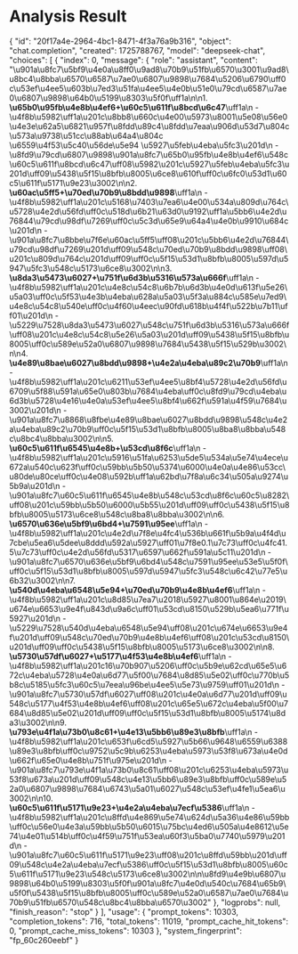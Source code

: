 # Analysis Result

{
    "id": "20f17a4e-2964-4bc1-8471-4f3a76a9b316",
    "object": "chat.completion",
    "created": 1725788767,
    "model": "deepseek-chat",
    "choices": [
        {
            "index": 0,
            "message": {
                "role": "assistant",
                "content": "\u901a\u8fc7\u5bf9\u4e0a\u8ff0\u9ad8\u70b9\u51fb\u6570\u3001\u9ad8\u8bc4\u8bba\u6570\u6587\u7ae0\u6807\u9898\u7684\u5206\u6790\uff0c\u53ef\u4ee5\u603b\u7ed3\u51fa\u4ee5\u4e0b\u51e0\u79cd\u6587\u7ae0\u6807\u9898\u64b0\u5199\u8303\u5f0f\uff1a\n\n1. **\u65b0\u95fb\u4e8b\u4ef6+\u60c5\u611f\u8bcd\u6c47**\uff1a\n   - \u4f8b\u5982\uff1a\u201c\u8bb8\u660c\u4e00\u5973\u8001\u5e08\u56e0\u4e3e\u62a5\u6821\u957f\u8fdd\u89c4\u8fdd\u7eaa\u906d\u53d7\u804c\u573a\u9738\u51cc\u88ab\u64a4\u804c \u6559\u4f53\u5c40\u56de\u5e94 \u5927\u5feb\u4eba\u5fc3\u201d\n   - \u8fd9\u79cd\u6807\u9898\u901a\u8fc7\u65b0\u95fb\u4e8b\u4ef6\u548c\u60c5\u611f\u8bcd\u6c47\uff08\u5982\u201c\u5927\u5feb\u4eba\u5fc3\u201d\uff09\u5438\u5f15\u8bfb\u8005\u6ce8\u610f\uff0c\u6fc0\u53d1\u60c5\u611f\u5171\u9e23\u3002\n\n2. **\u60ac\u5ff5+\u70ed\u70b9\u8bdd\u9898**\uff1a\n   - \u4f8b\u5982\uff1a\u201c\u5168\u7403\u7ea6\u4e00\u534a\u809d\u764c\u5728\u4e2d\u56fd\uff0c\u518d\u6b21\u63d0\u9192\uff1a\u5bb6\u4e2d\u76844\u79cd\u98df\u7269\uff0c\u5c3d\u65e9\u64a4\u4e0b\u9910\u684c\u201d\n   - \u901a\u8fc7\u8bbe\u7f6e\u60ac\u5ff5\uff08\u201c\u5bb6\u4e2d\u76844\u79cd\u98df\u7269\u201d\uff09\u548c\u70ed\u70b9\u8bdd\u9898\uff08\u201c\u809d\u764c\u201d\uff09\uff0c\u5f15\u53d1\u8bfb\u8005\u597d\u5947\u5fc3\u548c\u5173\u6ce8\u3002\n\n3. **\u8da3\u5473\u6027+\u751f\u6d3b\u5316\u573a\u666f**\uff1a\n   - \u4f8b\u5982\uff1a\u201c\u4e8c\u54c8\u6b7b\u6d3b\u4e0d\u613f\u5e26\u5a03\uff0c\u5f53\u4e3b\u4eba\u628a\u5a03\u5f3a\u884c\u585e\u7ed9\u4e8c\u54c8\u540e\uff0c\u4f60\u4eec\u90fd\u618b\u4f4f\u522b\u7b11\uff01\u201d\n   - \u5229\u7528\u8da3\u5473\u6027\u548c\u751f\u6d3b\u5316\u573a\u666f\uff08\u201c\u4e8c\u54c8\u5e26\u5a03\u201d\uff09\u5438\u5f15\u8bfb\u8005\uff0c\u589e\u52a0\u6807\u9898\u7684\u5438\u5f15\u529b\u3002\n\n4. **\u4e89\u8bae\u6027\u8bdd\u9898+\u4e2a\u4eba\u89c2\u70b9**\uff1a\n   - \u4f8b\u5982\uff1a\u201c\u6211\u53ef\u4ee5\u8bf4\u5728\u4e2d\u56fd\u6709\u5f88\u591a\u65e0\u803b\u7684\u4eba\uff0c\u8fd9\u79cd\u4eba\u6d3b\u5728\u4e16\u4e0a\u53ef\u4ee5\u8bf4\u662f\u591a\u4f59\u7684\u3002\u201d\n   - \u901a\u8fc7\u8868\u8fbe\u4e89\u8bae\u6027\u8bdd\u9898\u548c\u4e2a\u4eba\u89c2\u70b9\uff0c\u5f15\u53d1\u8bfb\u8005\u8ba8\u8bba\u548c\u8bc4\u8bba\u3002\n\n5. **\u60c5\u611f\u6545\u4e8b+\u53cd\u8f6c**\uff1a\n   - \u4f8b\u5982\uff1a\u201c\u5916\u51fa\u6253\u5de5\u534a\u5e74\u4ece\u672a\u540c\u623f\uff0c\u59bb\u5b50\u5374\u6000\u4e0a\u4e86\u53cc\u80de\u80ce\uff0c\u4e08\u592b\uff1a\u62bd\u7f8a\u6c34\u505a\u9274\u5b9a\u201d\n   - \u901a\u8fc7\u60c5\u611f\u6545\u4e8b\u548c\u53cd\u8f6c\u60c5\u8282\uff08\u201c\u59bb\u5b50\u6000\u5b55\u201d\uff09\uff0c\u5438\u5f15\u8bfb\u8005\u5173\u6ce8\u548c\u8ba8\u8bba\u3002\n\n6. **\u6570\u636e\u5bf9\u6bd4+\u7591\u95ee**\uff1a\n   - \u4f8b\u5982\uff1a\u201c\u4e2d\u7f8e\u4fc4\u536b\u661f\u5b9a\u4f4d\u7cbe\u5ea6\u5dee\u8ddd\u592a\u5927\uff01\u7f8e0.1\u7c73\uff0c\u4fc41.5\u7c73\uff0c\u4e2d\u56fd\u5317\u6597\u662f\u591a\u5c11\u201d\n   - \u901a\u8fc7\u6570\u636e\u5bf9\u6bd4\u548c\u7591\u95ee\u53e5\u5f0f\uff0c\u5f15\u53d1\u8bfb\u8005\u597d\u5947\u5fc3\u548c\u6c42\u77e5\u6b32\u3002\n\n7. **\u540d\u4eba\u6548\u5e94+\u70ed\u70b9\u4e8b\u4ef6**\uff1a\n   - \u4f8b\u5982\uff1a\u201c\u8d85\u7ea7\u2018\u5927\u8001\u864e\u2019\u674e\u6653\u9e4f\u843d\u9a6c\uff01\u53cd\u8150\u529b\u5ea6\u771f\u5927\u201d\n   - \u5229\u7528\u540d\u4eba\u6548\u5e94\uff08\u201c\u674e\u6653\u9e4f\u201d\uff09\u548c\u70ed\u70b9\u4e8b\u4ef6\uff08\u201c\u53cd\u8150\u201d\uff09\uff0c\u5438\u5f15\u8bfb\u8005\u5173\u6ce8\u3002\n\n8. **\u5730\u57df\u6027+\u5177\u4f53\u4e8b\u4ef6**\uff1a\n   - \u4f8b\u5982\uff1a\u201c16\u70b907\u5206\uff0c\u5b9e\u62cd\u65e5\u672c\u4eba\u5728\u4e0a\u6d77\u5f00\u7684\u8d85\u5e02\uff0c\u770b\u5b8c\u5185\u5fc3\u60c5\u7eea\u96be\u4ee5\u5e73\u9759\uff01\u201d\n   - \u901a\u8fc7\u5730\u57df\u6027\uff08\u201c\u4e0a\u6d77\u201d\uff09\u548c\u5177\u4f53\u4e8b\u4ef6\uff08\u201c\u65e5\u672c\u4eba\u5f00\u7684\u8d85\u5e02\u201d\uff09\uff0c\u5f15\u53d1\u8bfb\u8005\u5174\u8da3\u3002\n\n9. **\u793e\u4f1a\u73b0\u8c61+\u4e13\u5bb6\u89e3\u8bfb**\uff1a\n   - \u4f8b\u5982\uff1a\u201c\u653f\u6cd5\u5927\u5b66\u9648\u6559\u6388\u89e3\u8bfb\uff0c\u9752\u5c9b\u6253\u4eba\u5973\u53f8\u673a\u4e0d\u662f\u65e0\u4e8b\u751f\u975e\u201d\n   - \u901a\u8fc7\u793e\u4f1a\u73b0\u8c61\uff08\u201c\u6253\u4eba\u5973\u53f8\u673a\u201d\uff09\u548c\u4e13\u5bb6\u89e3\u8bfb\uff0c\u589e\u52a0\u6807\u9898\u7684\u6743\u5a01\u6027\u548c\u53ef\u4fe1\u5ea6\u3002\n\n10. **\u60c5\u611f\u5171\u9e23+\u4e2a\u4eba\u7ecf\u5386**\uff1a\n    - \u4f8b\u5982\uff1a\u201c\u8ffd\u4e869\u5e74\u624d\u5a36\u4e86\u59bb\uff0c\u56e0\u4e3a\u59bb\u5b50\u6015\u75bc\u4ed6\u505a\u4e8612\u5e74\u4e01\u514b\uff0c\u4f59\u751f\u53ea\u60f3\u5ba0\u7740\u5979\u201d\n    - \u901a\u8fc7\u60c5\u611f\u5171\u9e23\uff08\u201c\u8ffd\u59bb\u201d\uff09\u548c\u4e2a\u4eba\u7ecf\u5386\uff0c\u5f15\u53d1\u8bfb\u8005\u60c5\u611f\u5171\u9e23\u548c\u5173\u6ce8\u3002\n\n\u8fd9\u4e9b\u6807\u9898\u64b0\u5199\u8303\u5f0f\u901a\u8fc7\u4e0d\u540c\u7684\u65b9\u5f0f\u5438\u5f15\u8bfb\u8005\uff0c\u589e\u52a0\u6587\u7ae0\u7684\u70b9\u51fb\u6570\u548c\u8bc4\u8bba\u6570\u3002"
            },
            "logprobs": null,
            "finish_reason": "stop"
        }
    ],
    "usage": {
        "prompt_tokens": 10303,
        "completion_tokens": 716,
        "total_tokens": 11019,
        "prompt_cache_hit_tokens": 0,
        "prompt_cache_miss_tokens": 10303
    },
    "system_fingerprint": "fp_60c260eebf"
}